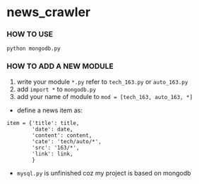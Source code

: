 # news_crawler


### HOW TO USE
`python mongodb.py`


### HOW TO ADD A NEW MODULE
1. write your module `*.py` refer to `tech_163.py` or `auto_163.py`
2. add `import *` to `mongodb.py`
3. add your name of module to `mod = [tech_163, auto_163, *]`
* define a news item as:

```
item = {'title': title,
        'date': date,
        'content': content,
        'cate': 'tech/auto/*',
        'src': '163/*',
        'link': link,
        }
```

* `mysql.py` is unfinished coz my project is based on mongodb

